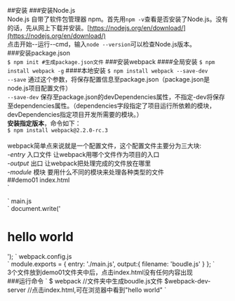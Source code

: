 ##安装
###安装Node.js<br>
Node.js 自带了软件包管理器 npm。首先用`npm -v`查看是否安装了Node.js。没有的话，先从网上下载并安装。[https://nodejs.org/en/download/](https://nodejs.org/en/download/)<br>
点击开始--运行--cmd，输入`node --version`可以检查Node.js版本。<br>
###安装package.json<br>
`
$ npm init #生成package.json文件
`
###安装webpack
####全局安装
`
$ npm install webpack -g
`
####本地安装
`
$ npm install webpack --save-dev
`<br>
`--save` 通过这个参数，将保存配置信息至package.json（package.json是node.js项目配置文件）<br>
`--save-dev` 保存至package.json的devDependencies属性，不指定-dev将保存至dependencies属性。（dependencies字段指定了项目运行所依赖的模块，devDependencies指定项目开发所需要的模块。）<br>
**安装指定版本**，命令如下：<br>
`
$ npm install webpack@2.2.0-rc.3
`<br>
<br>
webpack简单点来说就是一个配置文件，这个配置文件主要分为三大块:<br>
-*entry* 入口文件 让webpack用哪个文件作为项目的入口<br>
-*output* 出口 让webpack把处理完成的文件放在哪里<br>
-*module* 模块 要用什么不同的模块来处理各种类型的文件<br>
##demo01
index.html<br>
`
<!DOCTYPE html>
<html>
<head>
    <title>webpack demo01</title>
</head>
<body>
    <script type="text/javascript" src="boudle.js"></script>
</body>
</html>
`
main.js<br>
`
document.write('<h1>hello world</h1>');
`
webpack.config.js<br>
`
module.exports = {
    entry: './main.js',
    output:{
        filename: 'boudle.js'
    }
};
`<br>
3个文件放到demo01文件夹中后，点击index.html没有任何内容出现<br>
###运行命令
`
$ webpack
//文件夹中生成boudle.js文件
$webpack-dev-server
//点击index.html,可在浏览器中看到"hello world"
`

